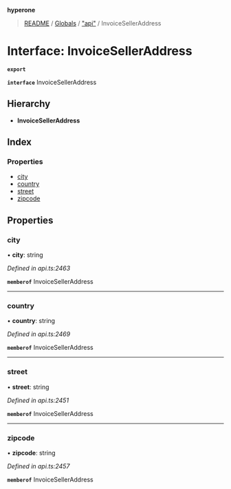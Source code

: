 **hyperone**

> [README](../README.md) / [Globals](../globals.md) / ["api"](../modules/_api_.md) / InvoiceSellerAddress

# Interface: InvoiceSellerAddress

**`export`** 

**`interface`** InvoiceSellerAddress

## Hierarchy

* **InvoiceSellerAddress**

## Index

### Properties

* [city](_api_.invoiceselleraddress.md#city)
* [country](_api_.invoiceselleraddress.md#country)
* [street](_api_.invoiceselleraddress.md#street)
* [zipcode](_api_.invoiceselleraddress.md#zipcode)

## Properties

### city

•  **city**: string

*Defined in api.ts:2463*

**`memberof`** InvoiceSellerAddress

___

### country

•  **country**: string

*Defined in api.ts:2469*

**`memberof`** InvoiceSellerAddress

___

### street

•  **street**: string

*Defined in api.ts:2451*

**`memberof`** InvoiceSellerAddress

___

### zipcode

•  **zipcode**: string

*Defined in api.ts:2457*

**`memberof`** InvoiceSellerAddress
